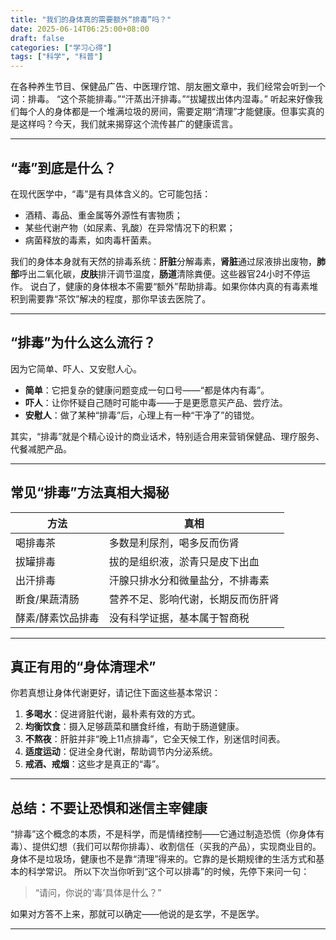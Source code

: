 ```yaml
---
title: "我们的身体真的需要额外“排毒”吗？"
date: 2025-06-14T06:25:00+08:00
draft: false
categories: ["学习心得"]
tags: ["科学", "科普"]
---
```


在各种养生节目、保健品广告、中医理疗馆、朋友圈文章中，我们经常会听到一个词：排毒。
“这个茶能排毒。”“汗蒸出汗排毒。”“拔罐拔出体内湿毒。”
听起来好像我们每个人的身体都是一个堆满垃圾的房间，需要定期“清理”才能健康。但事实真的是这样吗？今天，我们就来揭穿这个流传甚广的健康谎言。

---

## “毒”到底是什么？

在现代医学中，“毒”是有具体含义的。它可能包括：

- 酒精、毒品、重金属等外源性有害物质；
- 某些代谢产物（如尿素、乳酸）在异常情况下的积累；
- 病菌释放的毒素，如肉毒杆菌素。
  
我们的身体本身就有天然的排毒系统：**肝脏**分解毒素，**肾脏**通过尿液排出废物，**肺部**呼出二氧化碳，**皮肤**排汗调节温度，**肠道**清除粪便。这些器官24小时不停运作。
说白了，健康的身体根本不需要“额外”帮助排毒。如果你体内真的有毒素堆积到需要靠“茶饮”解决的程度，那你早该去医院了。

---

## “排毒”为什么这么流行？

因为它简单、吓人、又安慰人心。

- **简单**：它把复杂的健康问题变成一句口号——“都是体内有毒”。
- **吓人**：让你怀疑自己随时可能中毒——于是更愿意买产品、尝疗法。
- **安慰人**：做了某种“排毒”后，心理上有一种“干净了”的错觉。

其实，“排毒”就是个精心设计的商业话术，特别适合用来营销保健品、理疗服务、代餐减肥产品。

---

## 常见“排毒”方法真相大揭秘

| 方法               | 真相                                       |
|--------------------|--------------------------------------------|
| 喝排毒茶           | 多数是利尿剂，喝多反而伤肾               |
| 拔罐排毒           | 拔的是组织液，淤青只是皮下出血           |
| 出汗排毒           | 汗腺只排水分和微量盐分，不排毒素         |
| 断食/果蔬清肠      | 营养不足、影响代谢，长期反而伤肝肾       |
| 酵素/酵素饮品排毒 | 没有科学证据，基本属于智商税             |

---

## 真正有用的“身体清理术”

你若真想让身体代谢更好，请记住下面这些基本常识：

1. **多喝水**：促进肾脏代谢，最朴素有效的方式。
2. **均衡饮食**：摄入足够蔬菜和膳食纤维，有助于肠道健康。
3. **不熬夜**：肝脏并非“晚上11点排毒”，它全天候工作，别迷信时间表。
4. **适度运动**：促进全身代谢，帮助调节内分泌系统。
5. **戒酒、戒烟**：这些才是真正的“毒”。

---

## 总结：不要让恐惧和迷信主宰健康

“排毒”这个概念的本质，不是科学，而是情绪控制——它通过制造恐慌（你身体有毒）、提供幻想（我们可以帮你排毒）、收割信任（买我的产品），实现商业目的。
身体不是垃圾场，健康也不是靠“清理”得来的。它靠的是长期规律的生活方式和基本的科学常识。
所以下次当你听到“这个可以排毒”的时候，先停下来问一句：

> “请问，你说的‘毒’具体是什么？”

如果对方答不上来，那就可以确定——他说的是玄学，不是医学。

---
